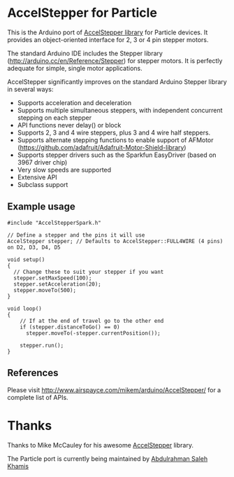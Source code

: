 # AccelStepper for Particle

This is the Arduino port of [AccelStepper library](http://www.airspayce.com/mikem/arduino/AccelStepper/) for Particle devices. It provides an object-oriented interface for 2, 3 or 4 pin stepper motors.

The standard Arduino IDE includes the Stepper library (http://arduino.cc/en/Reference/Stepper) for stepper motors. It is perfectly adequate for simple, single motor applications.

AccelStepper significantly improves on the standard Arduino Stepper library in several ways:

* Supports acceleration and deceleration
* Supports multiple simultaneous steppers, with independent concurrent stepping on each stepper
* API functions never delay() or block
* Supports 2, 3 and 4 wire steppers, plus 3 and 4 wire half steppers.
* Supports alternate stepping functions to enable support of AFMotor (https://github.com/adafruit/Adafruit-Motor-Shield-library)
* Supports stepper drivers such as the Sparkfun EasyDriver (based on 3967 driver chip)
* Very slow speeds are supported
* Extensive API
* Subclass support

## Example usage

```
#include "AccelStepperSpark.h"

// Define a stepper and the pins it will use
AccelStepper stepper; // Defaults to AccelStepper::FULL4WIRE (4 pins) on D2, D3, D4, D5

void setup()
{  
  // Change these to suit your stepper if you want
  stepper.setMaxSpeed(100);
  stepper.setAcceleration(20);
  stepper.moveTo(500);
}

void loop()
{
    // If at the end of travel go to the other end
    if (stepper.distanceToGo() == 0)
      stepper.moveTo(-stepper.currentPosition());

    stepper.run();
}
```

## References

Please visit http://www.airspayce.com/mikem/arduino/AccelStepper/ for a complete list of APIs.

# Thanks

Thanks to Mike McCauley for his awesome [AccelStepper](http://www.airspayce.com/mikem/arduino/AccelStepper/) library.

The Particle port is currently being maintained by [Abdulrahman Saleh Khamis](http://www.mawqey.com/)
